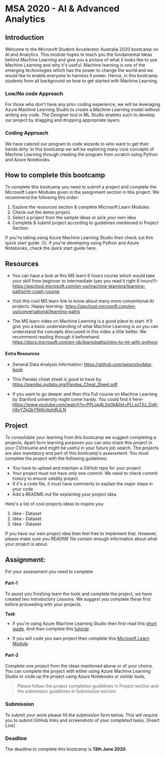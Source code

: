 # MSA 2020 - AI & Advanced Analytics

## Introduction 

Welcome to the Microsoft Student Accelerator Australia  2020 bootcamp on AI and Analytics. This module hopes 
to teach you the fundamental ideas behind Machine Learning and give you a picture of what it looks like to use Machine Learning and why it's useful. Machine learning is one of the emerging technologies which has the power to change the world and we would like to enable everyone to harness it power. Hence, in this bootcamp students from all background on how to get started with Machine Learning.  

### Low/No code Approach 
For those who don't have any prior coding experience, we will be leveraging Azure Machine Learning Studio to 
create a Machine Learning model without writing any code. The Designer tool in ML Studio enables such to 
develop our project by dragging and dropping appropriate layers. 

### Coding Approach 
We have catered our program to code wizards to who want to get their hands dirty. In this bootcamp we will be 
exploring many core concepts of Machine Learning through creating the program from scratch using Python and 
Azure Notebooks. 


## How to complete this bootcamp 
To complete this bootcamp you need to submit a project and complete the Microsoft Learn Modules given in the 
assignment section in this project. We recommend the following this order: 

1. Explore the resources section & complete Microsoft Learn Modules. 
2. Check-out the demo project.
3. Select a project from the sample ideas or pick your own idea 
4. Complete & submit project according to guidelines mentioned in Project Section. 

If you're taking using Azure Machine Learning Studio then check out this quick start guide. 
Or, if you're developing using Python and Azure Notebooks, check the quick start guide here. 


## Resources
- You can have a look at this MS learn 6 hours course which would take your skill from beginner to            intermediate (yes you read it right 6 hours!!)-
https://aischool.microsoft.com/en-us/machine-learning/learning-paths/ml-crash-course

- Visit this cool MS learn link to know about many more conventional AI projects. Happy learning-
https://aischool.microsoft.com/en-us/conversational/learning-paths

- The MS learn video on Machine Learning is a good place to start. It'll give you a basic understanding of what Machine Learning is so you can understand the concepts discussed in this video a little better. We recommend reading through it beforehand. https://docs.microsoft.com/en-gb/learn/paths/intro-to-ml-with-python/


#### Extra Resources
- General Data Analysis information: https://github.com/wesm/pydata-book
- This Pandas cheat sheet is good to have by: https://pandas.pydata.org/Pandas_Cheat_Sheet.pdf

- If you want to go deeper and then this Full course on Machine Learning by Stanford university might come handy. You could find it here- 
https://www.youtube.com/watch?v=PPLop4L2eGk&list=PLLssT5z_DsK-h9vYZkQkYNWcItqhlRJLN



## Project 
To consolidate your learning from this bootcamp we suggest completing a projects. Apart form learning purposes
you can also share this project in your CV/resume and might be useful in your future job search.
The projects are also mandatory and part of this bootcamp's assessment. You must complete the project with the following guidelines: 
- You have to upload and maintain a GitHub repo for your project 
- Your project must not have only one commit. We need to check commit history to ensure validity project 
- If it's a code file, it must have comments to explain the major steps in your code 
- Add a README.md file explaining your project idea. 

Here's a list of cool projects ideas to inspire you: 
1. Idea - Dataset 
2. Idea - Dataset 
3. Idea - Dataset 

If you have our own project idea then feel free to implement that. However, please make sure you README file 
contain enough information about what your project is about. 

## Assignment: 
For your assessment you need to complete 

#### Part-1  
To assist you finishing learn the tools and complete the project, we have created two Introductory Lessons. We
suggest you complete these first before proceeding with your projects.

**Task** 
 - If you're using Azure Machine Learning Studio then first read this [short guide](https://docs.microsoft.com/en-us/azure/machine-learning/studio/what-is-ml-studio). And then complete this [tutorial](https://docs.microsoft.com/en-us/azure/machine-learning/studio/create-experiment). 

- If you will code you own project then complete this [Microsoft Learn Module](https://docs.microsoft.com/en-gb/learn/paths/intro-to-ml-with-python/).
 
#### Part-2
Complete one project from the ideas mentioned above or of your choice. You can complete the project with either using Azure Machine Learning Studio or code up the project using Azure Notebooks or similar tools.

> Please follow the project completion guidelines in Project section and the submission guidelines in Submission section. 


### Submission 

To submit your work please fill the submission form below. This will require you to submit GitHub links and screenshots of your completed tasks. 
[Insert Link]

### Deadline 
The deadline to complete this bootcamp is **13th June 2020**. 